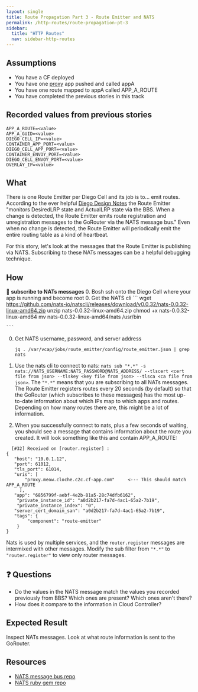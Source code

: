 ```yaml
---
layout: single
title: Route Propagation Part 3 - Route Emitter and NATS
permalink: /http-routes/route-propagation-pt-3
sidebar:
  title: "HTTP Routes"
  nav: sidebar-http-routes
---
```


## Assumptions
- You have a CF deployed
- You have one
  [proxy](https://github.com/cloudfoundry/cf-networking-release/tree/develop/src/example-apps/proxy)
  app pushed and called appA
- You have one route mapped to appA called APP_A_ROUTE
- You have completed the previous stories in this track

## Recorded values from previous stories
```
APP_A_ROUTE=<value>
APP_A_GUID=<value>
DIEGO_CELL_IP=<value>
CONTAINER_APP_PORT=<value>
DIEGO_CELL_APP_PORT=<value>
CONTAINER_ENVOY_PORT=<value>
DIEGO_CELL_ENVOY_PORT=<value>
OVERLAY_IP=<value>
```

## What

There is one Route Emitter per Diego Cell and its job is to... emit routes.
According to the ever helpful [Diego Design
Notes](https://github.com/cloudfoundry/diego-design-notes) the Route Emitter
"monitors DesiredLRP state and ActualLRP state via the BBS. When a change is
detected, the Route Emitter emits route registration and unregistration
messages to the GoRouter via the NATS message bus." Even when no change is
detected, the Route Emitter will periodically emit the entire routing table as
a kind of heartbeat.

For this story, let's look at the messages that the Route Emitter is publishing
via NATS. Subscribing to these NATs messages can be a helpful debugging
technique.

## How

📝 **subscribe to NATs messages**
0. Bosh ssh onto the Diego Cell where your app is running and become root
0. Get the NATS cli
    ```
wget https://github.com/nats-io/natscli/releases/download/v0.0.32/nats-0.0.32-linux-amd64.zip
unzip nats-0.0.32-linux-amd64.zip
chmod +x nats-0.0.32-linux-amd64
mv nats-0.0.32-linux-amd64/nats /usr/bin

    ```
0. Get NATS username, password, and server address
    ```
    jq . /var/vcap/jobs/route_emitter/config/route_emitter.json | grep nats
    ```
0. Use the nats cli to connect to nats: `nats sub "*.*" -s nats://NATS_USERNAME:NATS_PASSWORD@NATS_ADDRESS/ --tlscert <cert file from json> --tlskey <key file from json> --tlsca <ca file from json>`. The `"*.*"` means that you are subscribing to all NATs messages.
    The Route Emitter registers routes every 20 seconds (by default) so that the GoRouter (which subscribes to these messages) has the most up-to-date information about which IPs map to which apps and routes. Depending on how many routes there are, this might be a lot of information.

0. When you successfully connect to nats, plus a few seconds of waiting, you
   should see a message that contains information about the route you created.
   It will look something like this and contain APP_A_ROUTE:
 ```
   [#32] Received on [router.register] :
{
    "host": "10.0.1.12",
    "port": 61012,
    "tls_port": 61014,
    "uris": [
        "proxy.meow.cloche.c2c.cf-app.com"     <--- This should match APP_A_ROUTE
      ],
    "app": "6856799f-aebf-4e2b-81a5-28c74dfb6162",
     "private_instance_id": "a0d2b217-fa7d-4ac1-65a2-7b19",
     "private_instance_index": "0",
    "server_cert_domain_san": "a0d2b217-fa7d-4ac1-65a2-7b19",
    "tags": {
         "component": "route-emitter"
     }
}
 ```
   Nats is used by multiple services, and the `router.register` messages are intermixed with other messages.  Modify the sub filter from `"*.*"` to `"router.register"` to view only router messages.

## ❓ Questions
* Do the values in the NATS message match the values you recorded previously
  from BBS? Which ones are present? Which ones aren't there?
* How does it compare to the information in Cloud Controller?

## Expected Result
Inspect NATs messages. Look at what route information is sent to the GoRouter.

## Resources
* [NATS message bus repo](https://github.com/nats-io/gnatsd)
* [NATS ruby gem repo](https://github.com/nats-io/ruby-nats)
